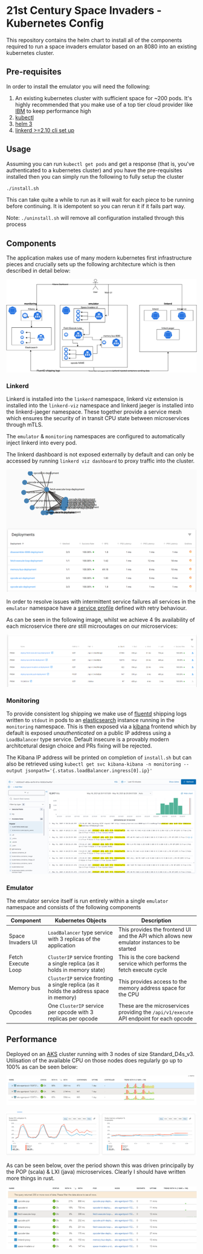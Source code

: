 # 21st Century Space Invaders - Kubernetes Config

This repository contains the helm chart to install all of the components required to run a space invaders emulator based on an 8080 into an existing kubernetes cluster.

## Pre-requisites

In order to install the emulator you will need the following:

1. An existing kubernetes cluster with sufficient space for ~200 pods. It's highly recommended that you make use of a top tier cloud provider like [IBM](https://www.ibm.com/cloud/kubernetes-service) to keep performance high
2. [kubectl](https://kubernetes.io/docs/tasks/tools/)
3. [helm 3](https://helm.sh/docs/intro/install/)
4. [linkerd >=2.10 cli set up](https://linkerd.io/2.10/getting-started/)

## Usage

Assuming you can run `kubectl get pods` and get a response (that is, you've authenticated to a kubernetes cluster) and you have the pre-requisites installed then you can simply run the following to fully setup the cluster

```bash
./install.sh
```

This can take quite a while to run as it will wait for each piece to be running before continuing. It is idempotent so you can rerun it if it fails part way.

Note: `./uninstall.sh` will remove all configuration installed through this process

## Components

The application makes use of many modern kubernetes first infrastructure pieces and crucially sets up the following architecture which is then described in detail below:

<img src="./.github/static/space-invaders-kubernetes-architecture.svg">

### Linkerd

Linkerd is installed into the `linkerd` namespace, linkerd viz extension is installed into the `linkerd-viz` namespace and linkerd jaeger is installed into the linkerd-jaeger namespace. These together provide a service mesh which ensures the security of in transit CPU state between microservices through mTLS.

The `emulator` & `monitoring` namespaces are configured to automatically inject linkerd into every pod.

The linkerd dashboard is not exposed externally by default and can only be accessed by running `linkerd viz dashboard` to proxy traffic into the cluster.

![Image of Linkerd dashboard](./.github/static/space-invaders-linkerd.png)

In order to resolve issues with intermittent service failures all services in the `emulator` namespace have a [service profile](https://linkerd.io/2.10/features/service-profiles/) defined with retry behaviour.

As can be seen in the following image, whilst we achieve 4 9s availability of each microservice there _are_ still microoutages on our microservices:

![Image of Linkerd variance](./.github/static/space-invaders-linkerd-variance.png)

### Monitoring

To provide consistent log shipping we make use of [fluentd](https://www.fluentd.org/) shipping logs written to `stdout` in pods to an [elasticsearch](https://www.elastic.co/elastic-stack) instance running in the `monitoring` namespace. This is then exposed via a [kibana](https://www.elastic.co/kibana) frontend which by default is exposed _unauthenticated_ on a public IP address using a `LoadBalancer` type service. Default insecure is a provably modern architcetural design choice and PRs fixing will be rejected.

The Kibana IP address will be printed on completion of `install.sh` but can also be retrieved using `kubectl get svc kibana-kibana -n monitoring --output jsonpath='{.status.loadBalancer.ingress[0].ip}'`

![Image of kibana logs](./.github/static/space-invaders-logging-1.png)

### Emulator

The emulator service itself is run entirely within a single `emulator` namespace and consists of the following components

| Component          | Kubernetes Objects                                                                      | Description                                                                                 |
| ------------------ | --------------------------------------------------------------------------------------- | ------------------------------------------------------------------------------------------- |
| Space Invaders UI  | `LoadBalancer` type service with 3 replicas of the application                          | This provides the frontend UI and the API which allows new emulator instances to be started |
| Fetch Execute Loop | `ClusterIP` service fronting a single replica (as it holds in memory state)             | This is the core backend service which performs the fetch execute cycle                     |
| Memory bus         | `ClusterIP` service fronting a single replica (as it holds the address space in memory) | This provides access to the memory address space for the CPU                                |
| Opcodes            | One `ClusterIP` service per opcode with 3 replicas per opcode                           | These are the microservices providing the `/api/v1/execute` API endpoint for each opcode    |


## Performance

Deployed on an [AKS](https://azure.microsoft.com/en-gb/services/kubernetes-service/) cluster running with 3 nodes of size Standard_D4s_v3. Utilisation of the available CPU on those nodes does regularly go up to 100% as can be seen below:

![Image of AKS node cpu](./.github/static/space-invaders-node-cpu.png)

![Image of AKS node metrics](./.github/static/space-invaders-node-metrics.png)

As can be seen below, over the period shown this was driven principally by the POP (scala) & LXI (java) microservices. Clearly I should have written more things in rust.

![Image of AKS pod cpu](./.github/static/space-invaders-pod-metrics.png)